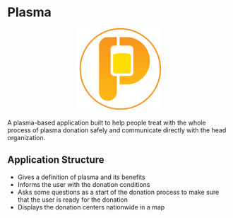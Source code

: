 # Plasma
<p align="center">
  <img width="192" height="188" src="assets/images/plasma-logo-bg.png">
</p>

A plasma-based application built to help people treat with the whole process of plasma donation safely and communicate directly with the head organization.

## Application Structure
* Gives a definition of plasma and its benefits
* Informs the user with the donation conditions
* Asks some questions as a start of the donation process to make sure that the user is ready for the donation
* Displays the donation centers nationwide in a map 
